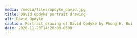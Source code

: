 ```yaml
---
media: /media/files/opdyke_david.jpg
title: David Opdyke portrait drawing
alt: David Opdyke
caption: Portrait drawing of David Opdyke by Phong H. Bui
date: 2020-11-23T14:20:00-0500
---
```

